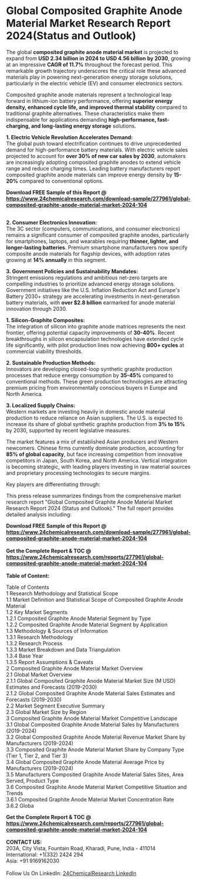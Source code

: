 <h1>Global Composited Graphite Anode Material Market Research Report 2024(Status and Outlook)</h1><p>The global <strong>composited graphite anode material market</strong> is projected to expand from <strong>USD 2.34 billion in 2024 to USD 4.56 billion by 2030</strong>, growing at an impressive <strong>CAGR of 11.7%</strong> throughout the forecast period. This remarkable growth trajectory underscores the critical role these advanced materials play in powering next-generation energy storage solutions, particularly in the electric vehicle (EV) and consumer electronics sectors.</p><p>Composited graphite anode materials represent a technological leap forward in lithium-ion battery performance, offering <strong>superior energy density, enhanced cycle life, and improved thermal stability</strong> compared to traditional graphite alternatives. These characteristics make them indispensable for applications demanding <strong>high-performance, fast-charging, and long-lasting energy storage</strong> solutions.</p><p><strong>1. Electric Vehicle Revolution Accelerates Demand:</strong><br>
The global push toward electrification continues to drive unprecedented demand for high-performance battery materials. With electric vehicle sales projected to account for <strong>over 30% of new car sales by 2030</strong>, automakers are increasingly adopting composited graphite anodes to extend vehicle range and reduce charging times. Leading battery manufacturers report composited graphite anode materials can improve energy density by <strong>15-20%</strong> compared to conventional options.</p><div><b>Download FREE Sample of this Report @ 
            <a href="https://www.24chemicalresearch.com/download-sample/277961/global-composited-graphite-anode-material-market-2024-104">
            https://www.24chemicalresearch.com/download-sample/277961/global-composited-graphite-anode-material-market-2024-104</a></b></div><br><p><strong>2. Consumer Electronics Innovation:</strong><br>
The 3C sector (computers, communications, and consumer electronics) remains a significant consumer of composited graphite anodes, particularly for smartphones, laptops, and wearables requiring <strong>thinner, lighter, and longer-lasting batteries</strong>. Premium smartphone manufacturers now specify composite anode materials for flagship devices, with adoption rates growing at <strong>14% annually</strong> in this segment.</p><p><strong>3. Government Policies and Sustainability Mandates:</strong><br>
Stringent emissions regulations and ambitious net-zero targets are compelling industries to prioritize advanced energy storage solutions. Government initiatives like the U.S. Inflation Reduction Act and Europe's Battery 2030+ strategy are accelerating investments in next-generation battery materials, with <strong>over $2.8 billion</strong> earmarked for anode material innovation through 2030.</p><p><strong>1. Silicon-Graphite Composites:</strong><br>
The integration of silicon into graphite anode matrices represents the next frontier, offering potential capacity improvements of <strong>30-40%</strong>. Recent breakthroughs in silicon encapsulation technologies have extended cycle life significantly, with pilot production lines now achieving <strong>800+ cycles</strong> at commercial viability thresholds.</p><p><strong>2. Sustainable Production Methods:</strong><br>
Innovators are developing closed-loop synthetic graphite production processes that reduce energy consumption by <strong>35-45%</strong> compared to conventional methods. These green production technologies are attracting premium pricing from environmentally conscious buyers in Europe and North America.</p><p><strong>3. Localized Supply Chains:</strong><br>
Western markets are investing heavily in domestic anode material production to reduce reliance on Asian suppliers. The U.S. is expected to increase its share of global synthetic graphite production from <strong>3% to 15%</strong> by 2030, supported by recent legislative measures.</p><p>The market features a mix of established Asian producers and Western newcomers. Chinese firms currently dominate production, accounting for <strong>85% of global capacity</strong>, but face increasing competition from innovative competitors in Japan, South Korea, and North America. Vertical integration is becoming strategic, with leading players investing in raw material sources and proprietary processing technologies to secure margins.</p><p>Key players are differentiating through:</p><p>This press release summarizes findings from the comprehensive market research report "Global Composited Graphite Anode Material Market Research Report 2024 (Status and Outlook)." The full report provides detailed analysis including:</p><div><b>Download FREE Sample of this Report @ 
            <a href="https://www.24chemicalresearch.com/download-sample/277961/global-composited-graphite-anode-material-market-2024-104">
            https://www.24chemicalresearch.com/download-sample/277961/global-composited-graphite-anode-material-market-2024-104</a></b></div><br><div><b>Get the Complete Report & TOC @ 
            <a href="https://www.24chemicalresearch.com/reports/277961/global-composited-graphite-anode-material-market-2024-104">
            https://www.24chemicalresearch.com/reports/277961/global-composited-graphite-anode-material-market-2024-104</a></b></div><br>
            <b>Table of Content:</b><p>Table of Contents<br />
1 Research Methodology and Statistical Scope<br />
1.1 Market Definition and Statistical Scope of Composited Graphite Anode Material<br />
1.2 Key Market Segments<br />
1.2.1 Composited Graphite Anode Material Segment by Type<br />
1.2.2 Composited Graphite Anode Material Segment by Application<br />
1.3 Methodology & Sources of Information<br />
1.3.1 Research Methodology<br />
1.3.2 Research Process<br />
1.3.3 Market Breakdown and Data Triangulation<br />
1.3.4 Base Year<br />
1.3.5 Report Assumptions & Caveats<br />
2 Composited Graphite Anode Material Market Overview<br />
2.1 Global Market Overview<br />
2.1.1 Global Composited Graphite Anode Material Market Size (M USD) Estimates and Forecasts (2019-2030)<br />
2.1.2 Global Composited Graphite Anode Material Sales Estimates and Forecasts (2019-2030)<br />
2.2 Market Segment Executive Summary<br />
2.3 Global Market Size by Region<br />
3 Composited Graphite Anode Material Market Competitive Landscape<br />
3.1 Global Composited Graphite Anode Material Sales by Manufacturers (2019-2024)<br />
3.2 Global Composited Graphite Anode Material Revenue Market Share by Manufacturers (2019-2024)<br />
3.3 Composited Graphite Anode Material Market Share by Company Type (Tier 1, Tier 2, and Tier 3)<br />
3.4 Global Composited Graphite Anode Material Average Price by Manufacturers (2019-2024)<br />
3.5 Manufacturers Composited Graphite Anode Material Sales Sites, Area Served, Product Type<br />
3.6 Composited Graphite Anode Material Market Competitive Situation and Trends<br />
3.6.1 Composited Graphite Anode Material Market Concentration Rate<br />
3.6.2 Globa</p><div><b>Get the Complete Report & TOC @ 
            <a href="https://www.24chemicalresearch.com/reports/277961/global-composited-graphite-anode-material-market-2024-104">
            https://www.24chemicalresearch.com/reports/277961/global-composited-graphite-anode-material-market-2024-104</a></b></div><br><b>CONTACT US:</b><br>
            203A, City Vista, Fountain Road, Kharadi, Pune, India - 411014<br>
            International: +1(332) 2424 294<br>
            Asia: +91 9169162030 <br><br>
            Follow Us On LinkedIn: <a href="https://www.linkedin.com/company/24chemicalresearch/">24ChemicalResearch LinkedIn</a>
